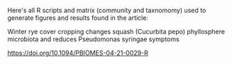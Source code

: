 Here's all R scripts and matrix (community and taxnomomy) used to generate figures and results found in the article: 

Winter rye cover cropping changes squash (Cucurbita pepo) phyllosphere microbiota and reduces Pseudomonas syringae symptoms 

https://doi.org/10.1094/PBIOMES-04-21-0029-R
